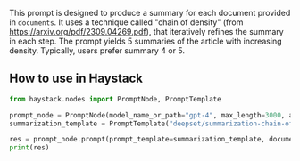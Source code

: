 This prompt is designed to produce a summary for each document provided in `documents`.
It uses a technique called "chain of density" (from https://arxiv.org/pdf/2309.04269.pdf), that iteratively refines the summary in each step.
The prompt yields 5 summaries of the article with increasing density. Typically, users prefer summary 4 or 5.

## How to use in Haystack

```python
from haystack.nodes import PromptNode, PromptTemplate

prompt_node = PromptNode(model_name_or_path="gpt-4", max_length=3000, api_key="<YOUR_API_KEY>", model_kwargs={"stream":True})
summarization_template = PromptTemplate("deepset/summarization-chain-of-density")

res = prompt_node.prompt(prompt_template=summarization_template, documents=["YOUR_DOCUMENT"])
print(res)
```